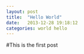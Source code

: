 ```yaml
---
layout: post
title:  "Hello World"
date:   2013-12-28 19:18:12
categories: world hello
---
```


#This is the first post